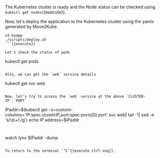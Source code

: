 
The Kubernetes cluster is ready and the Node status can be checked using `kubectl get nodes`{{execute}}.

Now, let's deploy the application to the Kubernetes cluster using the yamls generated by Move2Kube.

```
cd myapp
./scripts/deploy.sh
```{{execute}}

Let's check the status of pods

```
kubectl get pods
```{{execute}}

Also, we can get the `web` service details

```
kubectl get svc web
```{{execute}}

Now, let's try to access the `web` service at the above `CLUSTER-IP`:`PORT`

```
IPaddr=$(kubectl get -o=custom-columns='IP:spec.clusterIP,port:spec.ports[0].port' svc web| tail -1| sed -e 's/\s\+/:/g')
echo IP address=$IPaddr
```{{execute}}


```
watch lynx $IPaddr -dump
```{{execute}}

To return to the terminal `^C`{{execute ctrl-seq}}.
